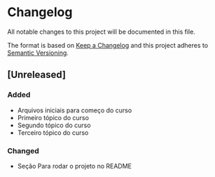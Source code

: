 # Changelog
All notable changes to this project will be documented in this file.

The format is based on [Keep a Changelog](http://keepachangelog.com/en/1.0.0/)
and this project adheres to [Semantic Versioning](http://semver.org/spec/v2.0.0.html).

## [Unreleased]

### Added
- Arquivos iniciais para começo do curso
- Primeiro tópico do curso
- Segundo tópico do curso
- Terceiro tópico do curso

### Changed
- Seção Para rodar o projeto no README